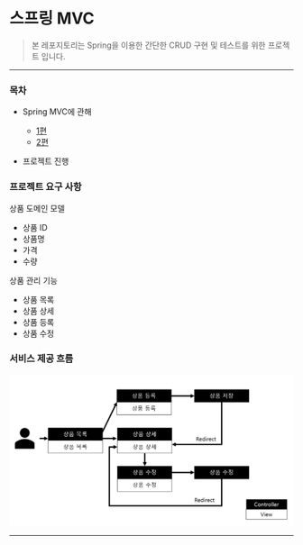 # 스프링 MVC

> 본 레포지토리는 Spring을 이용한 간단한 CRUD 구현 및 테스트를 위한 프로젝트 입니다.

***

### 목차

* Spring MVC에 관해
    * [1편](https://github.com/yeon-06/inflearnMvc1)
    * [2편](https://github.com/yeon-06/inflearnMVC1-2)  

* 프로젝트 진행

### 프로젝트 요구 사항  

상품 도메인 모델
* 상품 ID
* 상품명
* 가격
* 수량

상품 관리 기능
* 상품 목록
* 상품 상세
* 상품 등록
* 상품 수정

### 서비스 제공 흐름
![service flow img](src/main/resources/images/service_flow_renewal.PNG)

***